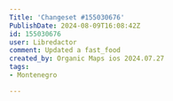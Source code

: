 ```yaml
---
Title: 'Changeset #155030676'
PublishDate: 2024-08-09T16:08:42Z
id: 155030676
user: Libredactor
comment: Updated a fast_food
created_by: Organic Maps ios 2024.07.27
tags:
- Montenegro

---
```

